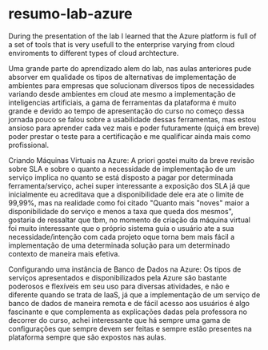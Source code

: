 # resumo-lab-azure
During the presentation of the lab I learned that the Azure platform is full of a set of tools that is very usefull to the enterprise varying from cloud enviroments to different types of cloud archtecture.

Uma grande parte do aprendizado alem do lab, nas aulas anteriores pude absorver em qualidade os tipos de alternativas de implementação de ambientes para empresas que solucionam diversos tipos de necessidades variando desde ambientes em cloud ate mesmo a implementação de 
inteligencias artificiais, a gama de ferramentas da plataforma é muito grande e devido ao tempo de apresentação do curso no começo dessa jornada pouco se falou sobre a usabilidade dessas ferramentas, mas estou ansioso para aprender cada vez mais e poder futuramente (quiçá em breve) poder prestar o teste para a certificação e me qualificar ainda mais como profissional.

Criando Máquinas Virtuais na Azure:
  A priori gostei muito da breve revisão sobre SLA e sobre o quanto a necessidade de implementação de um serviço implica no quanto se está disposto a pagar por determinada ferramenta/serviço, achei super interessante a exposição dos SLA já que inicialmente eu acreditava que a disponibilidade dele era ate o limite de 99,99%, mas na realidade como foi citado "Quanto mais "noves" maior a disponibilidade do serviço e menos a taxa que queda dos mesmos", gostaria de ressaltar que tbm, no momento de criação da máquina virtual foi muito interessante que o próprio sistema guia o usuário ate a sua necessidade/intenção com cada projeto oque torna bem mais fácil a implementação de uma determinada solução para um determinado contexto de maneira mais efetiva.

 Configurando uma instância de Banco de Dados na Azure:
   Os tipos de serviços apresentados e disponibilizados pela Azure são bastante poderosos e flexíveis em seu uso para diversas atividades, e não e diferente quando se trata de IaaS, já que a implementação de um serviço de banco de dados de maneira remota e de fácil acesso aos usuários é algo fascinante e que complementa as explicações dadas pela professora no decorrer do curso, achei interessante que há sempre uma gama de configurações que sempre devem ser feitas e sempre estão presentes na plataforma sempre que são expostos nas aulas.
